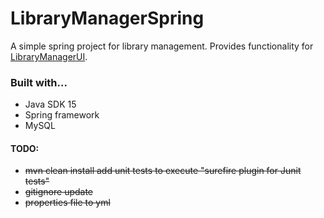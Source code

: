 # LibraryManagerSpring
A simple spring project for library management. Provides functionality for [LibraryManagerUI](https://github.com/ronalynn/LibraryManagerUi).

### Built with...
* Java SDK 15
* Spring framework
* MySQL

#### TODO:
* ~~mvn clean install add unit tests to execute "surefire plugin for Junit tests"~~
* ~~gitignore update~~
* ~~properties file to yml~~
